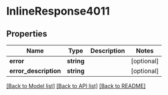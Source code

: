 # InlineResponse4011

## Properties
Name | Type | Description | Notes
------------ | ------------- | ------------- | -------------
**error** | **string** |  | [optional] 
**error_description** | **string** |  | [optional] 

[[Back to Model list]](../README.md#documentation-for-models) [[Back to API list]](../README.md#documentation-for-api-endpoints) [[Back to README]](../README.md)


